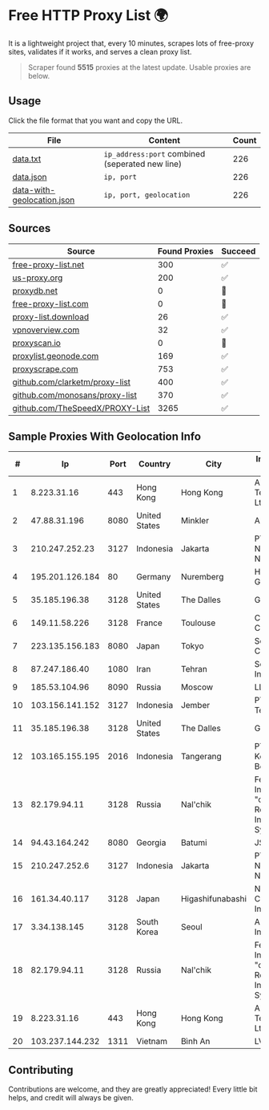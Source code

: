 
# Free HTTP Proxy List 🌍

It is a lightweight project that, every 10 minutes, scrapes lots of free-proxy sites, validates if it works, and serves a clean proxy list.


> Scraper found **5515** proxies at the latest update. Usable proxies are below.

## Usage

Click the file format that you want and copy the URL.


|File|Content|Count|
|----|-------|-----|
|[data.txt](https://raw.githubusercontent.com/themiralay/Proxy-List-World/master/data.txt)|`ip_address:port` combined (seperated new line)|226|
|[data.json](https://raw.githubusercontent.com/themiralay/Proxy-List-World/master/data.json)|`ip, port`|226|
|[data-with-geolocation.json](https://raw.githubusercontent.com/themiralay/Proxy-List-World/master/data-with-geolocation.json)|`ip, port, geolocation`|226|

## Sources

|Source|Found Proxies|Succeed|
|------|-------------|-------|
|[free-proxy-list.net](https://free-proxy-list.net)|300|✅|
|[us-proxy.org](https://www.us-proxy.org)|200|✅|
|[proxydb.net](http://proxydb.net)|0|🚫|
|[free-proxy-list.com](https://free-proxy-list.com/?page=&port=&type%5B%5D=http&type%5B%5D=https&up_time=0&search=Search)|0|🚫|
|[proxy-list.download](https://www.proxy-list.download/HTTP)|26|✅|
|[vpnoverview.com](https://vpnoverview.com/privacy/anonymous-browsing/free-proxy-servers)|32|✅|
|[proxyscan.io](https://www.proxyscan.io)|0|🚫|
|[proxylist.geonode.com](https://proxylist.geonode.com/api/proxy-list?limit=300&page=1&sort_by=lastChecked&sort_type=desc&protocols=http,https)|169|✅|
|[proxyscrape.com](https://api.proxyscrape.com/v2/?request=displayproxies&protocol=http&timeout=10000&country=all&ssl=all&anonymity=all)|753|✅|
|[github.com/clarketm/proxy-list](https://raw.githubusercontent.com/clarketm/proxy-list/master/proxy-list-raw.txt)|400|✅|
|[github.com/monosans/proxy-list](https://raw.githubusercontent.com/monosans/proxy-list/main/proxies/http.txt)|370|✅|
|[github.com/TheSpeedX/PROXY-List](https://raw.githubusercontent.com/TheSpeedX/PROXY-List/master/http.txt)|3265|✅|


## Sample Proxies With Geolocation Info

|#|Ip|Port|Country|City|Internet Service Provider|
|-|--|----|-------|----|-------------------------|
|1|8.223.31.16|443|Hong Kong|Hong Kong|Alibaba (US) Technology Co., Ltd.|
|2|47.88.31.196|8080|United States|Minkler|Alibaba.com LLC|
|3|210.247.252.23|3127|Indonesia|Jakarta|PT Poros Network Nusantara|
|4|195.201.126.184|80|Germany|Nuremberg|Hetzner Online GmbH|
|5|35.185.196.38|3128|United States|The Dalles|Google LLC|
|6|149.11.58.226|3128|France|Toulouse|Cogent Communications|
|7|223.135.156.183|8080|Japan|Tokyo|So-net Corporation|
|8|87.247.186.40|1080|Iran|Tehran|Sotoon Cloud Infrastracuture|
|9|185.53.104.96|8090|Russia|Moscow|LLC Flex|
|10|103.156.141.152|3127|Indonesia|Jember|PT Tekling Media Telematika|
|11|35.185.196.38|3128|United States|The Dalles|Google LLC|
|12|103.165.155.195|2016|Indonesia|Tangerang|PT Jaringan Keluarga Bersama|
|13|82.179.94.11|3128|Russia|Nal'chik|Federal State Institution "cientific Research Institute for System Ana|
|14|94.43.164.242|8080|Georgia|Batumi|JSC "Silknet"|
|15|210.247.252.6|3127|Indonesia|Jakarta|PT Poros Network Nusantara|
|16|161.34.40.117|3128|Japan|Higashifunabashi|NTT PC Communications, Inc.|
|17|3.34.138.145|3128|South Korea|Seoul|Amazon.com, Inc.|
|18|82.179.94.11|3128|Russia|Nal'chik|Federal State Institution "cientific Research Institute for System Ana|
|19|8.223.31.16|443|Hong Kong|Hong Kong|Alibaba (US) Technology Co., Ltd.|
|20|103.237.144.232|1311|Vietnam|Bình An|LVSOFT|



## Contributing

Contributions are welcome, and they are greatly appreciated! Every
little bit helps, and credit will always be given.

